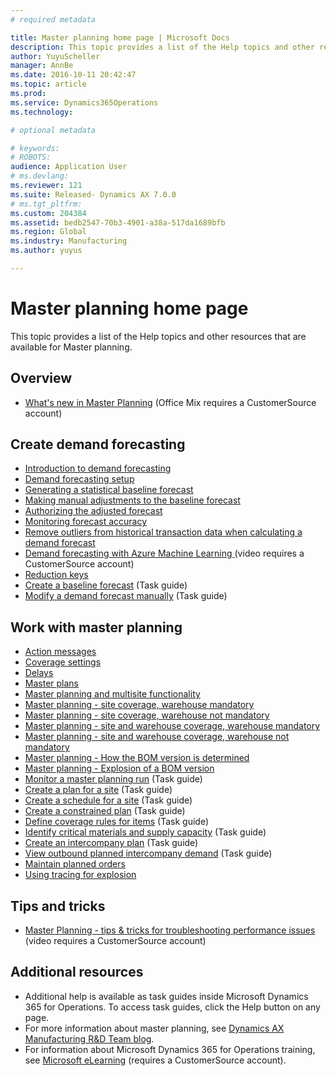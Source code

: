 ```yaml
---
# required metadata

title: Master planning home page | Microsoft Docs
description: This topic provides a list of the Help topics and other resources that are available for Master planning.
author: YuyuScheller
manager: AnnBe
ms.date: 2016-10-11 20:42:47
ms.topic: article
ms.prod: 
ms.service: Dynamics365Operations
ms.technology: 

# optional metadata

# keywords: 
# ROBOTS: 
audience: Application User
# ms.devlang: 
ms.reviewer: 121
ms.suite: Released- Dynamics AX 7.0.0
# ms.tgt_pltfrm: 
ms.custom: 204384
ms.assetid: bedb2547-70b3-4901-a38a-517da1689bfb
ms.region: Global
ms.industry: Manufacturing
ms.author: yuyus

---
```


# Master planning home page

This topic provides a list of the Help topics and other resources that are available for Master planning.

Overview
--------

-   [What's new in Master Planning](http://mediadl.microsoft.com/mediadl/www/d/dynamics/partners/BSAX11.mp4) (Office Mix requires a CustomerSource account)

## Create demand forecasting
-   [Introduction to demand forecasting](https://docs.microsoft.com/en-us/dynamics365/operations/manufacturing/master-planning/introduction-to-dynamics-ax7-demand-forecasting)
-   [Demand forecasting setup](https://docs.microsoft.com/en-us/dynamics365/operations/manufacturing/master-planning/demand-forecasting-setup)
-   [Generating a statistical baseline forecast](https://docs.microsoft.com/en-us/dynamics365/operations/manufacturing/master-planning/generating-a-statistical-baseline-forecast)
-   [Making manual adjustments to the baseline forecast](https://docs.microsoft.com/en-us/dynamics365/operations/manufacturing/master-planning/making-manual-adjustments-to-the-baseline-forecast)
-   [Authorizing the adjusted forecast](https://docs.microsoft.com/en-us/dynamics365/operations/manufacturing/master-planning/authorizing-the-adjusted-forecast)
-   [Monitoring forecast accuracy](https://docs.microsoft.com/en-us/dynamics365/operations/manufacturing/master-planning/monitoring-forecast-accuracy)
-   [Remove outliers from historical transaction data when calculating a demand forecast](https://docs.microsoft.com/en-us/dynamics365/operations/manufacturing/master-planning/remove-outliers-from-historical-transaction-data-when-calculating-a-demand-forecast)
-   [Demand forecasting with Azure Machine Learning ](https://mbs.microsoft.com/customersource/northamerica/AX/learning/presentations/DynamicsTechnicalConference16)(video requires a CustomerSource account)
-   [Reduction keys](https://docs.microsoft.com/en-us/dynamics365/operations/manufacturing/master-planning/reduction-keys)
-   [Create a baseline forecast](http://ax.help.dynamics.com/en/wiki/develop-baseline-forecast/) (Task guide)
-   [Modify a demand forecast manually](http://ax.help.dynamics.com/en/wiki/modify-a-demand-forecast-manually/) (Task guide)

## Work with master planning
-   [Action messages](http://ax.help.dynamics.com/en/wiki/action-messages/)
-   [Coverage settings](https://docs.microsoft.com/en-us/dynamics365/operations/manufacturing/master-planning/coverage-settings)
-   [Delays](https://docs.microsoft.com/en-us/dynamics365/operations/manufacturing/master-planning/delays)
-   [Master plans](https://docs.microsoft.com/en-us/dynamics365/operations/manufacturing/master-planning/master-plans)
-   [Master planning and multisite functionality](https://docs.microsoft.com/en-us/dynamics365/operations/manufacturing/master-planning/master-planning-and-multisite-functionality)
-   [Master planning - site coverage, warehouse mandatory](https://docs.microsoft.com/en-us/dynamics365/operations/manufacturing/master-planning/master-planning-site-coverage-warehouse-mandatory)
-   [Master planning - site coverage, warehouse not mandatory](https://docs.microsoft.com/en-us/dynamics365/operations/manufacturing/master-planning/master-planning-site-coverage-warehouse-not-mandatory)
-   [Master planning - site and warehouse coverage, warehouse mandatory](https://docs.microsoft.com/en-us/dynamics365/operations/manufacturing/master-planning/master-planning-site-and-warehouse-coverage-warehouse-mandatory)
-   [Master planning - site and warehouse coverage, warehouse not mandatory](https://docs.microsoft.com/en-us/dynamics365/operations/manufacturing/master-planning/master-planning-site-and-warehouse-coverage-warehouse-not-mandatory)
-   [Master planning - How the BOM version is determined](https://docs.microsoft.com/en-us/dynamics365/operations/manufacturing/master-planning/master-planning-how-the-bom-version-is-determined)
-   [Master planning - Explosion of a BOM version](https://docs.microsoft.com/en-us/dynamics365/operations/manufacturing/master-planning/master-planning-explosion-of-a-bom-version)
-   [Monitor a master planning run](http://ax.help.dynamics.com/en/wiki/monitor-a-master-planning-run/) (Task guide)
-   [Create a plan for a site](http://ax.help.dynamics.com/en/wiki/create-a-plan-for-a-site/) (Task guide)
-   [Create a schedule for a site](http://ax.help.dynamics.com/en/wiki/create-a-schedule-for-a-site/) (Task guide)
-   [Create a constrained plan](http://ax.help.dynamics.com/en/wiki/generate-a-constrained-plan/) (Task guide)
-   [Define coverage rules for items](http://ax.help.dynamics.com/en/wiki/define-coverage-rules-for-items/) (Task guide)
-   [Identify critical materials and supply capacity](http://ax.help.dynamics.com/en/wiki/identify-critical-materials-and-supply-capacity/) (Task guide)
-   [Create an intercompany plan](http://ax.help.dynamics.com/en/wiki/create-an-intercompany-plan/) (Task guide)
-   [View outbound planned intercompany demand](http://ax.help.dynamics.com/en/wiki/view-outbound-planned-intercompany-demand/) (Task guide)
-   [Maintain planned orders](https://docs.microsoft.com/en-us/dynamics365/operations/manufacturing/master-planning/maintain-planned-orders)
-   [Using tracing for explosion](https://docs.microsoft.com/en-us/dynamics365/operations/manufacturing/master-planning/using-tracing-for-explosion)

## Tips and tricks
-   [Master Planning - tips & tricks for troubleshooting performance issues ](http://mediadl.microsoft.com/mediadl/www/d/dynamics/partners/BSAX101.mp4)(video requires a CustomerSource account)

## Additional resources
-   Additional help is available as task guides inside Microsoft Dynamics 365 for Operations. To access task guides, click the Help button on any page.
-   For more information about master planning, see [Dynamics AX Manufacturing R&D Team blog](https://blogs.msdn.microsoft.com/axmfg/).
-   For information about Microsoft Dynamics 365 for Operations training, see [Microsoft eLearning](https://mbspartner.microsoft.com/AX/LearningPlans) (requires a CustomerSource account).


